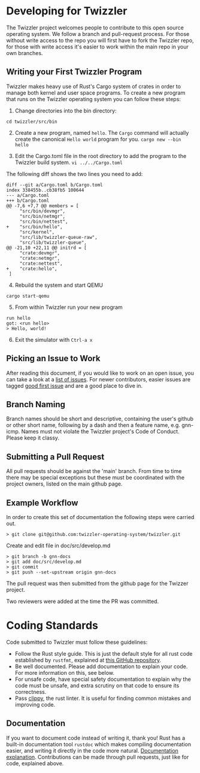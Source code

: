 # Developing for Twizzler

The Twizzler project welcomes people to contribute to this open source
operating system.  We follow a branch and pull-request process.  For
those without write access to the repo you will first have to fork the
Twizzler repo, for those with write access it's easier to work within
the main repo in your own branches.

## Writing your First Twizzler Program

Twizzler makes heavy use of Rust's Cargo system of crates in order to manage both kernel and user space programs.  To create a new program that
runs on the Twizzler operating system you can follow these steps:

  1. Change directories into the bin directory:

```cd twizzler/src/bin```

  2. Create a new program, named ```hello```.  The ```Cargo``` command will actually create the canonical ```Hello world``` program for you.
```cargo new --bin hello```

  3. Edit the Cargo.toml file in the root directory to add the program to the Twizzler build system.
```vi ../../Cargo.toml```

The following diff shows the two lines you need to add:

```
diff --git a/Cargo.toml b/Cargo.toml
index 338455b..cb38fb5 100644
--- a/Cargo.toml
+++ b/Cargo.toml
@@ -7,6 +7,7 @@ members = [
     "src/bin/devmgr",
     "src/bin/netmgr",
     "src/bin/nettest",
+    "src/bin/hello",
     "src/kernel",
     "src/lib/twizzler-queue-raw",
     "src/lib/twizzler-queue",
@@ -21,10 +22,11 @@ initrd = [
     "crate:devmgr",
     "crate:netmgr",
     "crate:nettest",
+    "crate:hello",
 ]
 ```
 
   4. Rebuild the system and start QEMU

```cargo start-qemu```

  5. From within Twizzler run your new program

```
run hello
got: <run hello>
> Hello, world!
```

  6. Exit the simulator with ```Ctrl-a x```

## Picking an Issue to Work 

After reading this document, if you would like to work on an open issue,
you can take a look at a
[list of issues](https://github.com/twizzler-operating-system/twizzler/issues).
For newer contributors, easier issues are tagged
[good first issue](https://github.com/twizzler-operating-system/twizzler/labels/good%20first%20issue)
and are a good place to dive in.


## Branch Naming

Branch names should be short and descriptive, containing the user's
github or other short name, following by a dash and then a feature
name, e.g. gnn-icmp.  Names must not violate the Twizzler project's
Code of Conduct.  Please keep it classy.

## Submitting a Pull Request

All pull requests should be against the 'main' branch.  From time to
time there may be special exceptions but these must be coordinated
with the project owners, listed on the main github page.

## Example Workflow

In order to create this set of documentation the following steps were
carried out.

```
> git clone git@github.com:twizzler-operating-system/twizzler.git
```

Create and edit file in doc/src/develop.md

```
> git branch -b gnn-docs
> git add doc/src/develop.md
> git commit
> git push --set-upstream origin gnn-docs
```

The pull request was then submitted from the github page for the
Twizzer project.

Two reviewers were added at the time the PR was committed.


# Coding Standards

Code submitted to Twizzler must follow these guidelines:

- Follow the Rust style guide. This is just the default style for all rust code established by `rustfmt`, explained at [this GitHub repository](https://github.com/rust-lang/rustfmt#readme).
- Be well documented. Please add documentation to explain your code. For more information on this, see below.
- For unsafe code, have special safety documentation to explain why the code must be unsafe, and extra scrutiny on that code to ensure its correctness.
- Pass [clippy](https://github.com/rust-lang/rust-clippy#readme), the rust linter. It is useful for finding common mistakes and improving code.

## Documentation

If you want to document code instead of writing it, thank you! Rust has a built-in documentation tool `rustdoc` which makes compiling documentation easier, and writing it directly in the code more natural. [Documentation explanation](https://doc.rust-lang.org/cargo/index.html). Contributions can be made through pull requests, just like for code, explained above.
